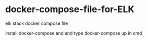 # docker-compose-file-for-ELK
elk stack docker compose file

install docker-compose and and type docker-compose up in cmd
